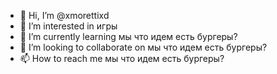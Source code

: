 - 👋 Hi, I’m @xmorettixd
- 👀 I’m interested in игры
- 🌱 I’m currently learning мы что идем есть бургеры?
- 💞️ I’m looking to collaborate on мы что идем есть бургеры?
- 📫 How to reach me мы что идем есть бургеры?
<!---
xmorettixd/xmorettixd is a ✨ special ✨ repository because its `README.md` (this file) appears on your GitHub profile.
You can click the Preview link to take a look at your changes.
--->

